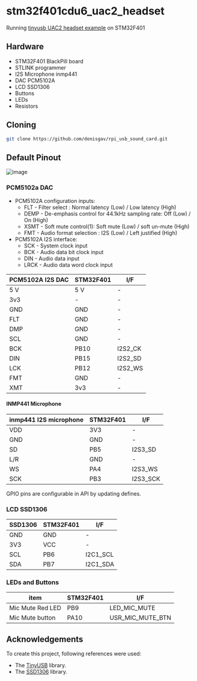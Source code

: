 # stm32f401cdu6_uac2_headset
Running [tinyusb UAC2 headset example](https://github.com/hathach/tinyusb/tree/master/examples/device/uac2_headset) on STM32F401


## Hardware
- STM32F401 BlackPill board
- STLINK programmer
- I2S Microphone inmp441
- DAC PCM5102A
- LCD SSD1306
- Buttons
- LEDs
- Resistors

## Cloning
```sh
git clone https://github.com/denisgav/rpi_usb_sound_card.git
```

## Default Pinout
![image](https://github.com/user-attachments/assets/44cb2b90-ef6e-4aca-a69a-62a3fc395a51)

### PCM5102a DAC

 * PCM5102A configuration inputs:
    * FLT - Filter select : Normal latency (Low) / Low latency (High)
    * DEMP - De-emphasis control for 44.1kHz sampling rate: Off (Low) / On (High)
    * XSMT - Soft mute control(1): Soft mute (Low) / soft un-mute (High)
    * FMT - Audio format selection : I2S (Low) / Left justified (High)
 * PCM5102A I2S interface:
    * SCK - System clock input
    * BCK - Audio data bit clock input
    * DIN - Audio data input
    * LRCK - Audio data word clock input

| PCM5102A I2S DAC | STM32F401 | I/F  |
| --- | --- | --- | 
| 5 V | 5 V | - |
| 3v3 |  -  | - |
| GND | GND | - |
| FLT | GND | - |
| DMP | GND | - |
| SCL | GND | - |
| BCK | PB10  | I2S2_CK |
| DIN | PB15  | I2S2_SD |
| LCK | PB12  | I2S2_WS |
| FMT | GND | - |
| XMT | 3v3 | - |

#### INMP441 Microphone

| inmp441 I2S microphone | STM32F401 | I/F | 
| --- | --- | --- | 
| VDD | 3V3 | - |
| GND | GND | - |
| SD  | PB5 | I2S3_SD |
| L/R | GND | - |
| WS  | PA4 | I2S3_WS |
| SCK | PB3 | I2S3_SCK |

GPIO pins are configurable in API by updating defines.


### LCD SSD1306
| SSD1306 | STM32F401 | I/F | 
| --- | --- | --- |
| GND | GND | - | 
| 3V3 | VCC | - | 
| SCL | PB6 | I2C1_SCL | 
| SDA | PB7 | I2C1_SDA | 

### LEDs and Buttons
| item | STM32F401 | I/F | 
| --- | --- | --- |
| Mic Mute Red LED | PB9  | LED_MIC_MUTE | 
| Mic Mute button  | PA10 | USR_MIC_MUTE_BTN | 

## Acknowledgements

To create this project, following references were used:
 * The [TinyUSB](https://github.com/hathach/tinyusb) library.
 * The [SSD1306](https://github.com/afiskon/stm32-ssd1306/tree/master) library.
 
